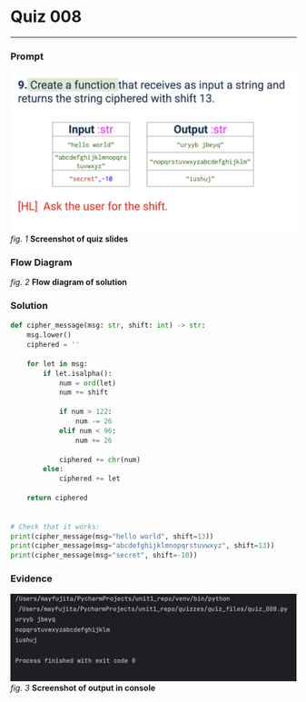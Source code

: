 # Quiz 008
<hr>

### Prompt
![](images/quiz_008_slidestemporary.png)
*fig. 1* **Screenshot of quiz slides**

### Flow Diagram
*fig. 2* **Flow diagram of solution**

### Solution
```.py
def cipher_message(msg: str, shift: int) -> str:
    msg.lower()
    ciphered = ''

    for let in msg:
        if let.isalpha():
            num = ord(let)
            num += shift

            if num > 122:
                num -= 26
            elif num < 96:
                num += 26

            ciphered += chr(num)
        else:
            ciphered += let

    return ciphered


# Check that it works:
print(cipher_message(msg="hello world", shift=13))
print(cipher_message(msg="abcdefghijklmnopqrstuvwxyz", shift=13))
print(cipher_message(msg="secret", shift=-10))
```

### Evidence
![](images/quiz_008_evidence.png)
*fig. 3* **Screenshot of output in console**

